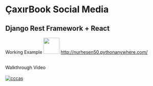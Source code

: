 <h1>ÇaxırBook Social Media</h1>
<h2>Django Rest Framework + React</h2>

Working Example <img width="50px" src="https://cdn-icons-png.flaticon.com/512/1150/1150626.png"/> <a href="http://nurhesen50.pythonanywhere.com/">http://nurhesen50.pythonanywhere.com/</a>

<br>
Walkthrough Video<br><br>
<a href="https://www.youtube.com/watch?v=vON92Vosf_M"><img src="https://i.ibb.co/WztCRQ0/cccas.png" alt="cccas" border="0"></a>
